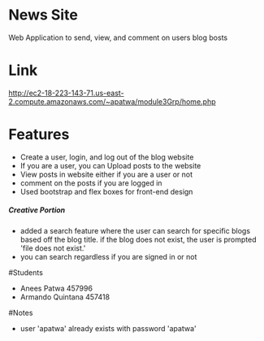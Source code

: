 # News Site
Web Application to send, view, and comment on users blog bosts 

# Link
http://ec2-18-223-143-71.us-east-2.compute.amazonaws.com/~apatwa/module3Grp/home.php

# Features
- Create a user, login, and log out of the blog website 
- If you are a user, you can Upload posts to the website
- View posts in website either if you are a user or not
- comment on the posts if you are logged in 
- Used bootstrap and flex boxes for front-end design

##### Creative Portion
- added a search feature where the user can search for specific blogs based off the blog title.
if the blog does not exist, the user is prompted 'file does not exist.'
- you can search regardless if you are signed in or not

#Students
- Anees Patwa 457996
- Armando Quintana 457418

#Notes
- user 'apatwa' already exists with password 'apatwa'
